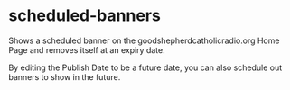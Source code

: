 # scheduled-banners
Shows a scheduled banner on the goodshepherdcatholicradio.org Home Page and removes itself at an expiry date.

By editing the Publish Date to be a future date, you can also schedule out banners to show in the future.
